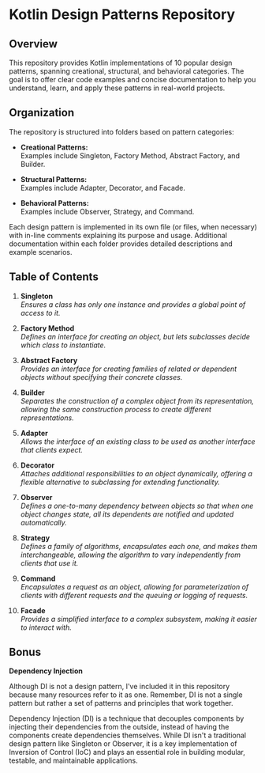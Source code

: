 # Kotlin Design Patterns Repository

## Overview
This repository provides Kotlin implementations of 10 popular design patterns, spanning creational, structural, and behavioral categories. The goal is to offer clear code examples and concise documentation to help you understand, learn, and apply these patterns in real-world projects. 

## Organization
The repository is structured into folders based on pattern categories:

- **Creational Patterns:**  
  Examples include Singleton, Factory Method, Abstract Factory, and Builder.
  
- **Structural Patterns:**  
  Examples include Adapter, Decorator, and Facade.
  
- **Behavioral Patterns:**  
  Examples include Observer, Strategy, and Command.

Each design pattern is implemented in its own file (or files, when necessary) with in-line comments explaining its purpose and usage. Additional documentation within each folder provides detailed descriptions and example scenarios.

## Table of Contents

1. **Singleton**  
   *Ensures a class has only one instance and provides a global point of access to it.*

2. **Factory Method**  
   *Defines an interface for creating an object, but lets subclasses decide which class to instantiate.*

3. **Abstract Factory**  
   *Provides an interface for creating families of related or dependent objects without specifying their concrete classes.*

4. **Builder**  
   *Separates the construction of a complex object from its representation, allowing the same construction process to create different representations.*

5. **Adapter**  
   *Allows the interface of an existing class to be used as another interface that clients expect.*

6. **Decorator**  
   *Attaches additional responsibilities to an object dynamically, offering a flexible alternative to subclassing for extending functionality.*

7. **Observer**  
   *Defines a one-to-many dependency between objects so that when one object changes state, all its dependents are notified and updated automatically.*

8. **Strategy**  
   *Defines a family of algorithms, encapsulates each one, and makes them interchangeable, allowing the algorithm to vary independently from clients that use it.*

9. **Command**  
   *Encapsulates a request as an object, allowing for parameterization of clients with different requests and the queuing or logging of requests.*

10. **Facade**  
    *Provides a simplified interface to a complex subsystem, making it easier to interact with.*


## Bonus

**Dependency Injection**

Although DI is not a design pattern, I've included it in this repository because many resources refer to it as one. Remember, DI is not a single pattern but rather a set of patterns and principles that work together.

Dependency Injection (DI) is a technique that decouples components by injecting their dependencies from the outside, instead of having the components create dependencies themselves. While DI isn't a traditional design pattern like Singleton or Observer, it is a key implementation of Inversion of Control (IoC) and plays an essential role in building modular, testable, and maintainable applications.


